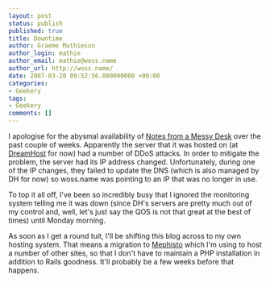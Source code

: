 ```yaml
---
layout: post
status: publish
published: true
title: Downtime
author: Graeme Mathieson
author_login: mathie
author_email: mathie@woss.name
author_url: http://woss.name/
date: 2007-03-20 09:52:56.000000000 +00:00
categories:
- Geekery
tags:
- Geekery
comments: []
---
```

I apologise for the abysmal availability of [Notes from a Messy Desk](http://woss.name/) over the past couple of weeks.  Apparently the server that it was hosted on (at [DreamHost](http://www.dreamhost.com/) for now) had a number of DDoS attacks.  In order to mitigate the problem, the server had its IP address changed.  Unfortunately, during one of the IP changes, they failed to update the DNS (which is also managed by DH for now) so woss.name was pointing to an IP that was no longer in use.

To top it all off, I've been so incredibly busy that I ignored the monitoring system telling me it was down (since DH's servers are pretty much out of my control and, well, let's just say the QOS is not that great at the best of times) until Monday morning.

As soon as I get a round tuit, I'll be shifting this blog across to my own hosting system.  That means a migration to [Mephisto](http://www.mephistoblog.com/) which I'm using to host a number of other sites, so that I don't have to maintain a PHP installation in addition to Rails goodness.  It'll probably be a few weeks before that happens.
